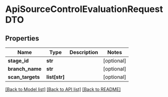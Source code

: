 # ApiSourceControlEvaluationRequestDTO

## Properties
Name | Type | Description | Notes
------------ | ------------- | ------------- | -------------
**stage_id** | **str** |  | [optional] 
**branch_name** | **str** |  | [optional] 
**scan_targets** | **list[str]** |  | [optional] 

[[Back to Model list]](../README.md#documentation-for-models) [[Back to API list]](../README.md#documentation-for-api-endpoints) [[Back to README]](../README.md)

